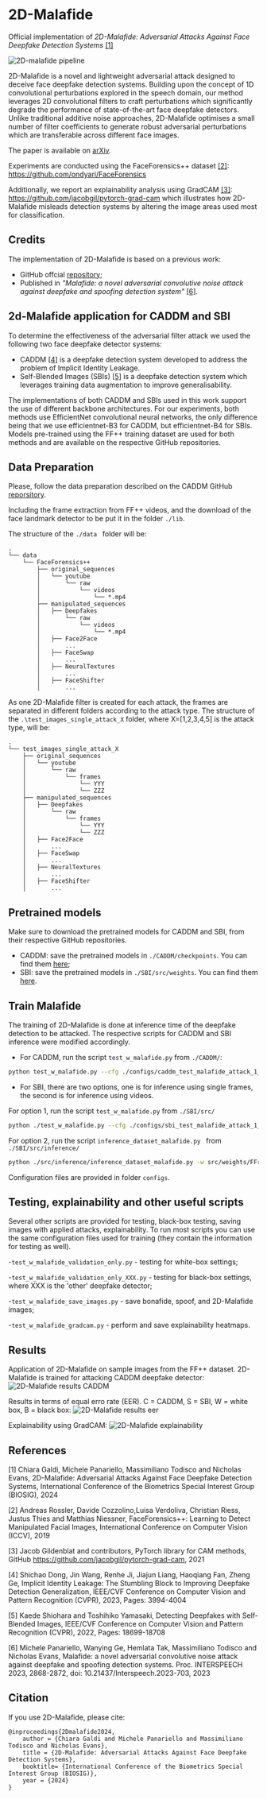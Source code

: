 # 2D-Malafide
Official implementation of *2D-Malafide: Adversarial Attacks Against Face Deepfake Detection Systems* [[1]](#mala2)

![2D-malafide pipeline](https://github.com/eurecom-fscv/2D-Malafide/blob/main/img/2D-malafide-pipeline.png?raw=true)

2D-Malafide is a novel and lightweight adversarial attack designed to deceive face deepfake detection systems. Building upon the concept of 1D convolutional perturbations explored in the speech domain, our method leverages 2D convolutional filters to craft perturbations which significantly degrade the performance of state-of-the-art face deepfake detectors. Unlike traditional additive noise approaches, 2D-Malafide optimises a small number of filter coefficients to generate robust adversarial perturbations which are transferable across different face images.

The paper is available on [arXiv](https://arxiv.org/abs/2408.14143).

Experiments are conducted using the FaceForensics++ dataset [[2]](#ff): https://github.com/ondyari/FaceForensics

Additionally, we report an explainability analysis using GradCAM [[3]](#gradcam): https://github.com/jacobgil/pytorch-grad-cam
which illustrates how 2D-Malafide misleads detection systems by altering the image areas used most for classification.

## Credits
The implementation of 2D-Malafide is based on a previous work: 
- GitHub offcial [repository](https://github.com/eurecom-asp/malafide/tree/508ae9393479472aa944283f21b696c428e32f30);
- Published in *"Malafide: a novel adversarial convolutive noise attack against deepfake and spoofing detection system"* [[6]](#mala).

## 2d-Malafide application for CADDM and SBI
To determine the effectiveness of the adversarial filter attack we used the following two face deepfake detector systems:
- CADDM [[4]](#caddm) is a deepfake detection system developed to address the problem of Implicit Identity Leakage.
- Self-Blended Images (SBIs) [[5]](#sbi) is a deepfake detection system which leverages training data augmentation to improve generalisability.

The implementations of both CADDM and SBIs used in this work support the use of different backbone architectures. For our experiments, both methods use EfficientNet convolutional neural networks, the only difference being that we use efficientnet-B3 for CADDM, but efficientnet-B4 for SBIs. Models pre-trained using the FF++ training dataset are used for both methods and are available on the respective GitHub repositories.

## Data Preparation
Please, follow the data preparation described on the CADDM GitHub [reporsitory](https://github.com/megvii-research/CADDM?tab=readme-ov-file#data-preparation).

Including the frame extraction from FF++ videos, and the download of the face landmark detector to be put it in the folder ```./lib```.

The structure of the ```./data ``` folder will be:

```code
.
└── data
    └── FaceForensics++
        ├── original_sequences
        │   └── youtube
        │       └── raw
        │           └── videos
        │               └── *.mp4
        ├── manipulated_sequences
        │   ├── Deepfakes
        │       └── raw
        │           └── videos
        │               └── *.mp4
        │   ├── Face2Face
        │		...
        │   ├── FaceSwap
        │		...
        │   ├── NeuralTextures
        │		...
        │   ├── FaceShifter
        │		...
```

As one 2D-Malafide filter is created for each attack, the frames are separated in different folders according to the attack type. The structure of the ```.\test_images_single_attack_X``` folder, where X=[1,2,3,4,5] is the attack type, will be:

```code
.
└── test_images_single_attack_X
    ├── original_sequences
    │   └── youtube
    │       └── raw
    │           └── frames
    │               └── YYY
    │               └── ZZZ
    ├── manipulated_sequences
    │   ├── Deepfakes
    │       └── raw
    │           └── frames
    │               └── YYY
    │               └── ZZZ
    │   ├── Face2Face
    │		...
    │   ├── FaceSwap
    │		...
    │   ├── NeuralTextures
    │		...
    │   ├── FaceShifter
    │		...
```

## Pretrained models
Make sure to download the pretrained models for CADDM and SBI, from their respective GitHub repositories.
- CADDM: save the pretrained models in ```./CADDM/checkpoints```. You can find them [here](https://github.com/megvii-research/CADDM);
- SBI: save the pretrained models in ```./SBI/src/weights```. You can find them [here](https://github.com/mapooon/SelfBlendedImages/tree/master).

## Train Malafide
The training of 2D-Malafide is done at inference time of the deepfake detection to be attacked. The respective scripts for CADDM and SBI inference were modified accordingly.

- For CADDM, run the script ```test_w_malafide.py``` from ```./CADDM/```:

```bash
python test_w_malafide.py --cfg ./configs/caddm_test_malafide_attack_1_fs_3.cfg
```
- For SBI, there are two options, one is for inference using single frames, the second is for inference using videos.

For option 1, run the script ```test_w_malafide.py``` from ```./SBI/src/```

```bash
python ./test_w_malafide.py --cfg ./configs/sbi_test_malafide_attack_1_fs_3.cfg
```

For option 2, run the script ```inference_dataset_malafide.py ``` from ```./SBI/src/inference/```

```bash
python ./src/inference/inference_dataset_malafide.py -w src/weights/FFraw.tar -d FF -f 3 -a Deepfakes -m path_to_training_results/SBI_efficientnet-b4_ep100_bs32/ -n 32
```

Configuration files are provided in folder ```configs```.

## Testing, explainability and other useful scripts
Several other scripts are provided for testing, black-box testing, saving images with applied attacks, explainability. To run most scripts you can use the same configuration files used for training (they contain the information for testing as well).

-```test_w_malafide_validation_only.py``` - testing for white-box settings;

-```test_w_malafide_validation_only_XXX.py``` - testing for black-box settings, where XXX is the 'other' deepfake detector;

-```test_w_malafide_save_images.py``` - save bonafide, spoof, and 2D-Malafide images;

-```test_w_malafide_gradcam.py``` - perform and save explainability heatmaps.

## Results

Application of 2D-Malafide on sample images from the FF++ dataset. 2D-Malafide is trained for attacking CADDM deepfake detector:
![2D-Malafide results CADDM](https://github.com/eurecom-fscv/2D-Malafide/blob/main/img/examples3.png)

Results in terms of equal erro rate (EER). C = CADDM, S = SBI, W = white box, B = black box:
![2D-Malafide results eer](https://github.com/eurecom-fscv/2D-Malafide/blob/main/img/2dmalafide_results.png)

Explainability using GradCAM:
![2D-Malafide explainability](https://github.com/eurecom-fscv/2D-Malafide/blob/main/img/2d-malafide-explainability.png)

## References
<span id="mala2">[1]</span> Chiara Galdi, Michele Panariello, Massimiliano Todisco and Nicholas Evans, 2D-Malafide: Adversarial Attacks Against Face Deepfake Detection Systems, International Conference of the Biometrics Special Interest Group (BIOSIG), 2024

<span id="ff">[2]</span> Andreas Rossler, Davide Cozzolino,Luisa Verdoliva, Christian Riess, Justus Thies and Matthias Niessner, FaceForensics++: Learning to Detect Manipulated Facial Images, International Conference on Computer Vision (ICCV), 2019

<span id="gradcam">[3]</span> Jacob Gildenblat and contributors, PyTorch library for CAM methods, GitHub https://github.com/jacobgil/pytorch-grad-cam, 2021

<span id="caddm">[4]</span> Shichao Dong, Jin Wang, Renhe Ji, Jiajun Liang, Haoqiang Fan, Zheng Ge, Implicit Identity Leakage: The Stumbling Block to Improving Deepfake Detection Generalization, IEEE/CVF Conference on Computer Vision and Pattern Recognition (CVPR), 2023, Pages: 3994-4004

<span id="sbi">[5]</span> Kaede Shiohara and Toshihiko Yamasaki, Detecting Deepfakes with Self-Blended Images, IEEE/CVF Conference on Computer Vision and Pattern Recognition (CVPR), 2022, Pages: 18699-18708

<span id="mala">[6]</span> Michele Panariello, Wanying Ge, Hemlata Tak, Massimiliano Todisco and Nicholas Evans, Malafide: a novel adversarial convolutive noise attack against deepfake and spoofing detection systems. Proc. INTERSPEECH 2023, 2868-2872, doi: 10.21437/Interspeech.2023-703, 2023

## Citation
If you use 2D-Malafide, please cite:

```
@inproceedings{2Dmalafide2024,
	author = {Chiara Galdi and Michele Panariello and Massimiliano Todisco and Nicholas Evans},
	title = {2D-Malafide: Adversarial Attacks Against Face Deepfake Detection Systems},
	booktitle= {International Conference of the Biometrics Special Interest Group (BIOSIG)},
	year = {2024}
}
```
